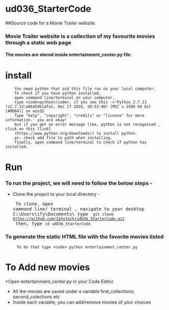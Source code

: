 # ud036_StarterCode
##Source code for a Movie Trailer website.
### **Movie Trailer website** is a collection of my favourite movies through a static web page
#### The movies are stored inside entertainment_center.py file.

# install
	    You need python that aid this file run on your local computer.
		To check if you have python installed, 
		open command line/terminal on your computer,
		type <code>python</code>, if you see this ->'Python 2.7.13 (v2.7.13:a06454b1afa1, Dec 17 2016, 20:53:40) [MSC v.1500 64 bit (AMD64)] on win32
		Type "help", "copyright", "credits" or "license" for more information.' you are okay!
		but if you get an error message like, python is not recognised , click on this [link] 
		(https://www.python.org/downloads/) to install python. 
		ps: check add file to path when installing.
		finally, open command line/terminal to check if python has installed.

		

# Run
### To run the project, we will need to follow the below steps -
* Clone the project to your local directory - 
		<pre> To clone, open command line/ terminal , navigate to your desktop
		C:\Users\ify\Documents\ 
		type <code> git clone https://github.com/Iphytech/ud036_StarterCode.git </code>
		then, type <code>cd ud036_StarterCode </code>
### To generate the static HTML file with the favorite movies listed
		 To do that type <code> python entertainment_center.py 


# To Add new movies
*Open entertainment_center.py in your Code Editor.
* All the movies are saved under a variable first_collections, second_colections etc
* Inside each variable, you can add/remove movies of your choices

			